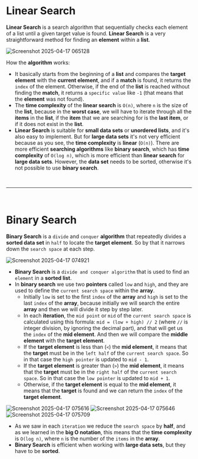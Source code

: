 # Linear Search
**Linear Search** is a search algorithm that sequentially checks each element of a list until a given target value is found. **Linear Search** is a very straightforward method for finding an **element** within a **list**.

![Screenshot 2025-04-17 065128](https://github.com/user-attachments/assets/74255510-3fc3-4e99-9cd7-ce9a7cb72e38)

How the **algorithm** works:
* It basically starts from the beginning of a **list** and compares the **target element** with the **current element**, and if a **match** is found, it returns the `index` of the element. Otherwise, if the end of the **list** is reached without finding the **match**, it returns a `specific value` like `-1` (that means that the **element** was not found). 
* The **time complexity** of the **linear search** is `O(n)`, where `n` is the size of the **list**, because in the **worst case**, we will have to iterate through all the **items** in the **list**, if the **item** that we are searching for is the **last item**, or if it does not exist in the **list**.
* **Linear Search** is suitable for **small data sets** or **unordered lists**, and it's also easy to implement. But for **large data sets** it's not very efficient because as you see, the **time complexity** is **linear** (`O(n)`). There are more efficient **searching algorithms** like **binary search**, which has **time complexity** of `O(log n)`, which is more efficient than **linear search** for **large data sets**. However, the **data set** needs to be sorted, otherwise it's not possible to use **binary search**.

<br /><hr /><br />

# Binary Search
**Binary Search** is a `divide` and `conquer` **algorithm** that repeatedly divides a **sorted data set** in `half` to locate the **target element**. So by that it narrows down the `search space` at each step.

![Screenshot 2025-04-17 074921](https://github.com/user-attachments/assets/17948fe7-f63b-45ac-9c31-d927edcc4b6d)

* **Binary Search** is a `divide and conquer algorithm` that is used to find an `element` in a **sorted list**.
* In **binary search** we use two **pointers** called `low` and `high`, and they are used to define the `current search space` within the **array**.
    * Initially `low` is set to the first `index` of the **array** and `high` is set to the last `index` of the **array**, because initially we will search the entire **array** and then we will divide it step by step later.
    * In each **iteration**, the `mid point` or `mid` of the `current search space` is calculated using this formula: `mid = (low + high) // 2` (where `//` is integer division, by ignoring the decimal part), and that will get us the `index` of the **mid element**. And then we will compare the **middle element** with the **target element**.
    * If the **target element** is less than (`<`) the **mid element**, it means that the **target** must be in the `left half` of the `current search space`. So in that case the `high pointer` is updated to `mid - 1`.
    * If the **target element** is greater than (`>`) the **mid element**, it means that the **target** must be in the `right half` of the `current search space`. So in that case the `low pointer` is updated to `mid + 1`.
    * Otherwise, if the **target element** is equal to the **mid element**, it means that the **target** is found and we can return the `index` of the **target element**.

![Screenshot 2025-04-17 075616](https://github.com/user-attachments/assets/395c9e84-272c-4a2e-b6de-849ea05d7462)
![Screenshot 2025-04-17 075646](https://github.com/user-attachments/assets/cdc83cb4-b6fa-4b98-b2d3-942a1ef48869)
![Screenshot 2025-04-17 075709](https://github.com/user-attachments/assets/790743ec-957c-4446-8117-48ca5357f9d5)

* As we saw in each `iteration` we reduce the `search space` by **half**, and as we learned in the **big O notation**, this means that the **time complexity** is `O(log n)`, where `n` is the number of the `items` in the **array**.
* **Binary Search** is efficient when working with **large data sets**, but they have to be **sorted**.



